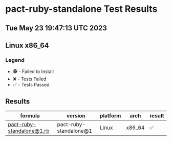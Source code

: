 # pact-ruby-standalone Test Results
## Tue May 23 19:47:13 UTC 2023
## Linux x86_64
### Legend
- 🕵️ - Failed to Install
- ❌ - Tests Failed
- ✅ - Tests Passed

## Results
| formula | version | platform | arch | result |
| ------- | ------- | -------- | ---- | ------ |
| pact-ruby-standalone@1.rb | pact-ruby-standalone@1 | Linux | x86_64 | ✅ |
